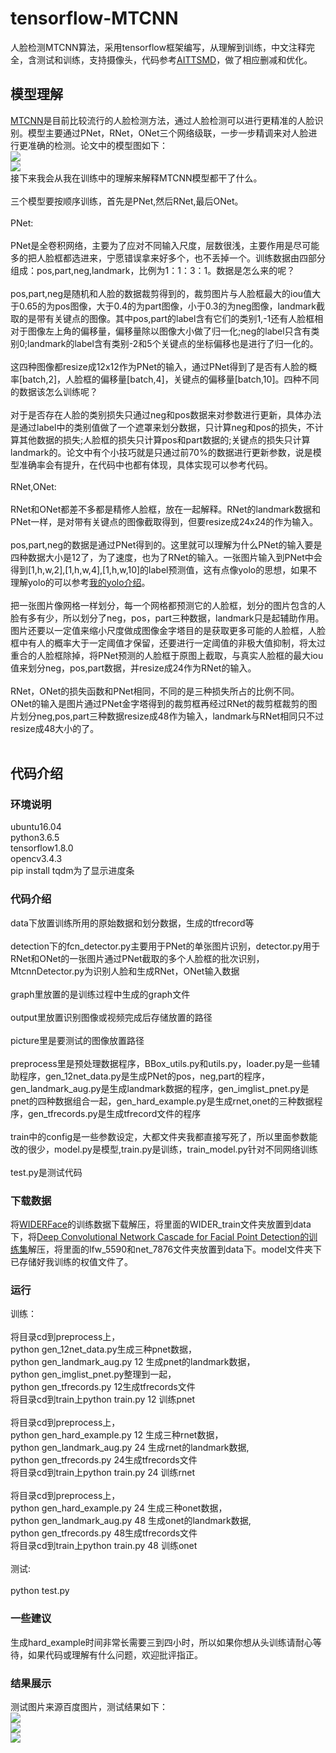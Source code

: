 # tensorflow-MTCNN
人脸检测MTCNN算法，采用tensorflow框架编写，从理解到训练，中文注释完全，含测试和训练，支持摄像头，代码参考[AITTSMD](https://github.com/AITTSMD/MTCNN-Tensorflow)，做了相应删减和优化。
## 模型理解
[MTCNN](https://kpzhang93.github.io/MTCNN_face_detection_alignment/index.html)是目前比较流行的人脸检测方法，通过人脸检测可以进行更精准的人脸识别。模型主要通过PNet，RNet，ONet三个网络级联，一步一步精调来对人脸进行更准确的检测。论文中的模型图如下：<br>
![](https://github.com/LeslieZhoa/tensorflow-MTCNN/blob/master/output/model1.png)<br>
![](https://github.com/LeslieZhoa/tensorflow-MTCNN/blob/master/output/model2.png)<br>
接下来我会从我在训练中的理解来解释MTCNN模型都干了什么。<br><br>
三个模型要按顺序训练，首先是PNet,然后RNet,最后ONet。<br><br>
PNet:<br><br>
PNet是全卷积网络，主要为了应对不同输入尺度，层数很浅，主要作用是尽可能多的把人脸框都选进来，宁愿错误拿来好多个，也不丢掉一个。训练数据由四部分组成：pos,part,neg,landmark，比例为1：1：3：1。数据是怎么来的呢？<br><br>
pos,part,neg是随机和人脸的数据裁剪得到的，裁剪图片与人脸框最大的iou值大于0.65的为pos图像，大于0.4的为part图像，小于0.3的为neg图像，landmark截取的是带有关键点的图像。其中pos,part的label含有它们的类别1,-1还有人脸框相对于图像左上角的偏移量，偏移量除以图像大小做了归一化;neg的label只含有类别0;landmark的label含有类别-2和5个关键点的坐标偏移也是进行了归一化的。<br><br>
这四种图像都resize成12x12作为PNet的输入，通过PNet得到了是否有人脸的概率[batch,2]，人脸框的偏移量[batch,4]，关键点的偏移量[batch,10]。四种不同的数据该怎么训练呢？<br><br>
对于是否存在人脸的类别损失只通过neg和pos数据来对参数进行更新，具体办法是通过label中的类别值做了一个遮罩来划分数据，只计算neg和pos的损失，不计算其他数据的损失;人脸框的损失只计算pos和part数据的;关键点的损失只计算landmark的。论文中有个小技巧就是只通过前70%的数据进行更新参数，说是模型准确率会有提升，在代码中也都有体现，具体实现可以参考代码。<br><br>
RNet,ONet:<br><br>
RNet和ONet都差不多都是精修人脸框，放在一起解释。RNet的landmark数据和PNet一样，是对带有关键点的图像截取得到，但要resize成24x24的作为输入。<br><br>
pos,part,neg的数据是通过PNet得到的。这里就可以理解为什么PNet的输入要是四种数据大小是12了，为了速度，也为了RNet的输入。一张图片输入到PNet中会得到[1,h,w,2],[1,h,w,4],[1,h,w,10]的label预测值，这有点像yolo的思想，如果不理解yolo的可以参考[我的yolo介绍](https://github.com/LeslieZhoa/tensorflow-YOLO1)。<br><br>
把一张图片像网格一样划分，每一个网格都预测它的人脸框，划分的图片包含的人脸有多有少，所以划分了neg，pos，part三种数据，landmark只是起辅助作用。图片还要以一定值来缩小尺度做成图像金字塔目的是获取更多可能的人脸框，人脸框中有人的概率大于一定阈值才保留，还要进行一定阈值的非极大值抑制，将太过重合的人脸框除掉，将PNet预测的人脸框于原图上截取，与真实人脸框的最大iou值来划分neg，pos,part数据，并resize成24作为RNet的输入。<br><br>
RNet，ONet的损失函数和PNet相同，不同的是三种损失所占的比例不同。<br>ONet的输入是图片通过PNet金字塔得到的裁剪框再经过RNet的裁剪框裁剪的图片划分neg,pos,part三种数据resize成48作为输入，landmark与RNet相同只不过resize成48大小的了。<br><br>
## 代码介绍
### 环境说明
ubuntu16.04<br>
python3.6.5<br>
tensorflow1.8.0<br>
opencv3.4.3<br>
pip install tqdm为了显示进度条<br>
### 代码介绍
data下放置训练所用的原始数据和划分数据，生成的tfrecord等<br><br>
detection下的fcn_detector.py主要用于PNet的单张图片识别，detector.py用于RNet和ONet的一张图片通过PNet截取的多个人脸框的批次识别，MtcnnDetector.py为识别人脸和生成RNet，ONet输入数据<br><br>
graph里放置的是训练过程中生成的graph文件<br><br>
output里放置识别图像或视频完成后存储放置的路径<br><br>
picture里是要测试的图像放置路径<br><br>
preprocess里是预处理数据程序，BBox_utils.py和utils.py，loader.py是一些辅助程序，gen_12net_data.py是生成PNet的pos，neg,part的程序，gen_landmark_aug.py是生成landmark数据的程序，gen_imglist_pnet.py是pnet的四种数据组合一起，gen_hard_example.py是生成rnet,onet的三种数据程序，gen_tfrecords.py是生成tfrecord文件的程序<br><br>
train中的config是一些参数设定，大都文件夹我都直接写死了，所以里面参数能改的很少，model.py是模型,train.py是训练，train_model.py针对不同网络训练<br><br>
test.py是测试代码<br>
### 下载数据
将[WIDERFace](http://mmlab.ie.cuhk.edu.hk/projects/WIDERFace/)的训练数据下载解压，将里面的WIDER_train文件夹放置到data下，将[Deep Convolutional Network Cascade for Facial Point Detection的训练集](http://mmlab.ie.cuhk.edu.hk/archive/CNN_FacePoint.htm)解压，将里面的lfw_5590和net_7876文件夹放置到data下。model文件夹下已存储好我训练的权值文件了。<br>

### 运行
训练：<br><br>
将目录cd到preprocess上，<br>
python gen_12net_data.py生成三种pnet数据，<br>
python gen_landmark_aug.py 12 生成pnet的landmark数据，<br>
python gen_imglist_pnet.py整理到一起，<br>
python gen_tfrecords.py 12生成tfrecords文件<br>
将目录cd到train上python train.py 12 训练pnet<br><br>
将目录cd到preprocess上，<br>
python gen_hard_example.py 12 生成三种rnet数据，<br>
python gen_landmark_aug.py 24 生成rnet的landmark数据,<br>
python gen_tfrecords.py 24生成tfrecords文件<br>
将目录cd到train上python train.py 24 训练rnet<br><br>
将目录cd到preprocess上，<br>
python gen_hard_example.py 24 生成三种onet数据，<br>
python gen_landmark_aug.py 48 生成onet的landmark数据,<br>
python gen_tfrecords.py 48生成tfrecords文件<br>
将目录cd到train上python train.py 48 训练onet<br><br>
测试:<br><br>
python test.py<br>
### 一些建议
生成hard_example时间非常长需要三到四小时，所以如果你想从头训练请耐心等待，如果代码或理解有什么问题，欢迎批评指正。<br>
### 结果展示
测试图片来源百度图片，测试结果如下：<br>
![](https://github.com/LeslieZhoa/tensorflow-MTCNN/blob/master/output/2007_000346.jpg)<br>
![](https://github.com/LeslieZhoa/tensorflow-MTCNN/blob/master/output/test.jpg)<br>
![](https://github.com/LeslieZhoa/tensorflow-MTCNN/blob/master/output/w475_h331_9a5169d0369e4e1496d1cdfabb1ded85.jpg)<br>
